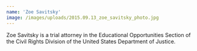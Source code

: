 ```yaml
---
name: 'Zoe Savitsky'
image: /images/uploads/2015.09.13_zoe_savitsky_photo.jpg
---
```

Zoe Savitsky is a trial attorney in the Educational Opportunities Section of the Civil Rights Division of the United States Department of Justice.